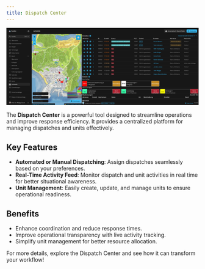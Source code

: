 ```yaml
---
title: Dispatch Center
---
```


![Feature Dispatch Center](/images/screenshots/features-dispatchcenter.png)

The **Dispatch Center** is a powerful tool designed to streamline operations and improve response efficiency. It provides a centralized platform for managing dispatches and units effectively.

## Key Features

- **Automated or Manual Dispatching**: Assign dispatches seamlessly based on your preferences.
- **Real-Time Activity Feed**: Monitor dispatch and unit activities in real time for better situational awareness.
- **Unit Management**: Easily create, update, and manage units to ensure operational readiness.

## Benefits

- Enhance coordination and reduce response times.
- Improve operational transparency with live activity tracking.
- Simplify unit management for better resource allocation.

For more details, explore the Dispatch Center and see how it can transform your workflow!
